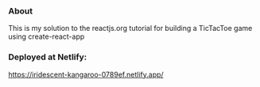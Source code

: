 ### About

This is my solution to the reactjs.org tutorial for building a TicTacToe game using create-react-app

### Deployed at Netlify:

https://iridescent-kangaroo-0789ef.netlify.app/
